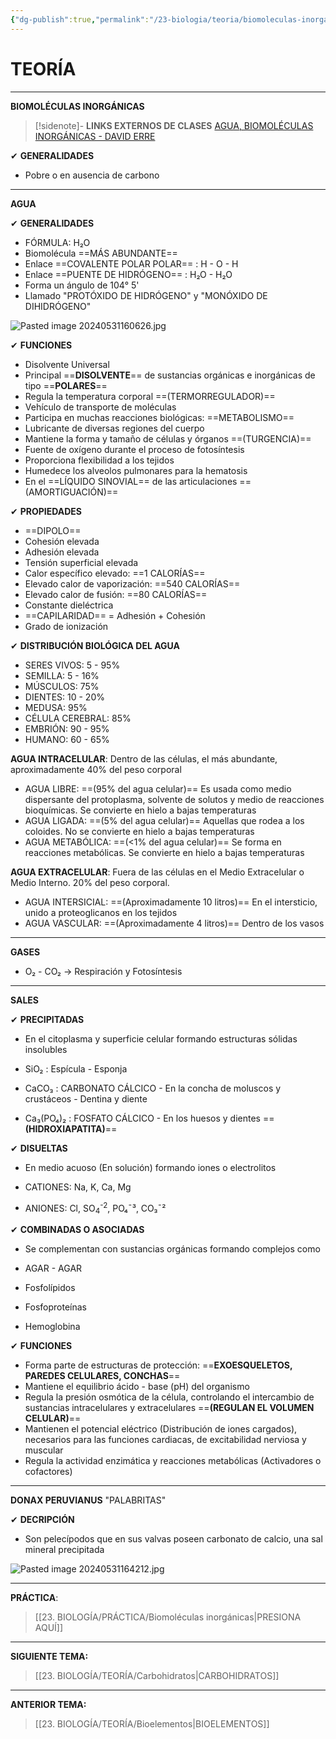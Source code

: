 ```yaml
---
{"dg-publish":true,"permalink":"/23-biologia/teoria/biomoleculas-inorganicas/","tags":["Biología","Teoría"]}
---
```


# TEORÍA
---
**BIOMOLÉCULAS INORGÁNICAS**

>[!sidenote]- **LINKS EXTERNOS DE CLASES** 
>[AGUA, BIOMOLÉCULAS INORGÁNICAS - DAVID ERRE](https://youtu.be/OqIhYmEHzIY?si=BdSjWGZ-8mEEGSG7)

✔ **GENERALIDADES**
- Pobre o en ausencia de carbono

---
**AGUA**

✔ **GENERALIDADES**
- FÓRMULA: H₂O
- Biomolécula ==MÁS ABUNDANTE==
- Enlace ==COVALENTE POLAR POLAR== : H - O - H
- Enlace ==PUENTE DE HIDRÓGENO== : H₂O - H₂O
- Forma un ángulo de 104° 5'
- Llamado "PROTÓXIDO DE HIDRÓGENO" y "MONÓXIDO DE DIHIDRÓGENO"

![Pasted image 20240531160626.jpg](/img/user/1.%20ELEMENTOS%20GR%C3%81FICOS/Pasted%20image%2020240531160626.jpg)

✔ **FUNCIONES**
- Disolvente Universal
- Principal ==**DISOLVENTE**== de sustancias orgánicas e inorgánicas de tipo ==**POLARES**==
- Regula la temperatura corporal ==(TERMORREGULADOR)==
- Vehículo de transporte de moléculas
- Participa en muchas reacciones biológicas: ==METABOLISMO==
- Lubricante de diversas regiones del cuerpo
- Mantiene la forma y tamaño de células y órganos ==(TURGENCIA)==
- Fuente de oxígeno durante el proceso de fotosíntesis
- Proporciona flexibilidad a los tejidos
- Humedece los alveolos pulmonares para la hematosis
- En el ==LÍQUIDO SINOVIAL== de las articulaciones ==(AMORTIGUACIÓN)==

✔ **PROPIEDADES**
- ==DIPOLO== 
- Cohesión elevada
- Adhesión elevada
- Tensión superficial elevada
- Calor específico elevado: ==1 CALORÍAS==
- Elevado calor de vaporización: ==540 CALORÍAS==
- Elevado calor de fusión: ==80 CALORÍAS==
- Constante dieléctrica
- ==CAPILARIDAD== = Adhesión + Cohesión
- Grado de ionización

✔ **DISTRIBUCIÓN BIOLÓGICA DEL AGUA**
- SERES VIVOS: 5 - 95%
- SEMILLA: 5 - 16%
- MÚSCULOS: 75%
- DIENTES: 10 - 20%
- MEDUSA: 95%
- CÉLULA CEREBRAL: 85%
- EMBRIÓN: 90 - 95%
- HUMANO: 60 - 65%

**AGUA INTRACELULAR**: Dentro de las células, el más abundante, aproximadamente 40% del peso corporal
- AGUA LIBRE: ==(95% del agua celular)== Es usada como medio dispersante del protoplasma, solvente de solutos y medio  de reacciones bioquímicas. Se convierte en hielo a bajas temperaturas
- AGUA LIGADA: ==(5% del agua celular)== Aquellas que rodea a los coloides. No se convierte en hielo a bajas temperaturas
- AGUA METABÓLICA: ==(<1% del agua celular)== Se forma en reacciones metabólicas. Se convierte en hielo a bajas temperaturas

**AGUA EXTRACELULAR**: Fuera de las células en el Medio Extracelular o Medio Interno. 20% del peso corporal.
- AGUA INTERSICIAL: ==(Aproximadamente 10 litros)== En el intersticio, unido a proteoglicanos en los tejidos
- AGUA VASCULAR: ==(Aproximadamente 4 litros)== Dentro de los vasos

---
**GASES**
- O₂ - CO₂ → Respiración y Fotosíntesis

---
**SALES**

✔ **PRECIPITADAS**
- En el citoplasma y superficie celular formando estructuras sólidas insolubles

- SiO₂ : Espícula - Esponja
- CaCO₃ : CARBONATO CÁLCICO - En la concha de moluscos y crustáceos - Dentina y diente
- Ca₃(PO₄)₂ : FOSFATO CÁLCICO - En los huesos y dientes ==**(HIDROXIAPATITA)**==

✔ **DISUELTAS**
- En medio acuoso (En solución) formando iones o electrolitos

- CATIONES: Na, K, Ca, Mg
- ANIONES: Cl, SO<sub>4</sub><sup>-2</sup>, PO₄¯³, CO₃¯²

✔ **COMBINADAS O ASOCIADAS**
- Se complementan con sustancias orgánicas formando complejos como 

- AGAR - AGAR
- Fosfolípidos
- Fosfoproteínas
- Hemoglobina

✔ **FUNCIONES**
- Forma parte de estructuras de protección: ==**EXOESQUELETOS, PAREDES CELULARES, CONCHAS**==
- Mantiene el equilibrio ácido - base (pH) del organismo
- Regula la presión osmótica de la célula, controlando el intercambio de sustancias intracelulares y extracelulares ==**(REGULAN EL VOLUMEN CELULAR)**==
- Mantienen el potencial eléctrico (Distribución de iones cargados), necesarios para las funciones cardiacas, de excitabilidad nerviosa y muscular
- Regula la actividad enzimática y reacciones metabólicas (Activadores o cofactores)

---
**DONAX PERUVIANUS**
"PALABRITAS"

✔ **DECRIPCIÓN**
- Son pelecípodos que en sus valvas poseen carbonato de calcio, una sal mineral precipitada

![Pasted image 20240531164212.jpg](/img/user/1.%20ELEMENTOS%20GR%C3%81FICOS/Pasted%20image%2020240531164212.jpg)

---
**PRÁCTICA**:
>[[23. BIOLOGÍA/PRÁCTICA/Biomoléculas inorgánicas\|PRESIONA AQUÍ]]

---
**SIGUIENTE TEMA:** 
>[[23. BIOLOGÍA/TEORÍA/Carbohidratos\|CARBOHIDRATOS]]

---
**ANTERIOR TEMA:**
>[[23. BIOLOGÍA/TEORÍA/Bioelementos\|BIOELEMENTOS]]
